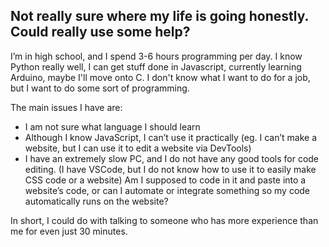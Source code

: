 ## Not really sure where my life is going honestly. Could really use some help?

I’m in high school, and I spend 3-6 hours programming per day. I know Python really well, I can get stuff done in Javascript, currently learning Arduino, maybe I'll move onto C. I don't know what I want to do for a job, but I want to do some sort of programming.

The main issues I have are:
- I am not sure what language I should learn
- Although I know JavaScript, I can’t use it practically (eg. I can’t make a website, but I can use it to edit a website via DevTools)
- I have an extremely slow PC, and I do not have any good tools for code editing. (I have VSCode, but I do not know how to use it to easily make CSS code or a website) Am I supposed to code in it and paste into a website’s code, or can I automate or integrate something so my code automatically runs on the website?

In short, I could do with talking to someone who has more experience than me for even just 30 minutes.
